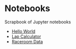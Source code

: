 # Notebooks
Scrapbook of Jupyter notebooks

- [Hello World](https://github.com/diogorsousa/Notebooks/blob/main/hello_world.ipynb)
- [Lap Calculator](https://github.com/diogorsousa/Notebooks/blob/main/lap_calculator.ipynb)
- [Raceroom Data](https://github.com/diogorsousa/Notebooks/blob/main/raceroom_data.ipynb)
